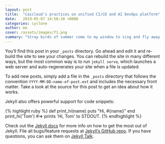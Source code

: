 ```yaml
---
layout: post
title:  "Caicloud's practices on unified CI/CD and AI DevOps platform"
date:   2019-05-07 14:50:10 +0800
categories: cyclone
author: me
cover: /assets/images/f1.png
summary: "Stray birds of summer come to my window to sing and fly away.And yellow leaves of autumn, which have no songs, flutter and fall there with a sign.Stray birds of summer come to my window to sing and fly away.And yellow leaves of autumn, which have no songs, flutter and fall there with a sign.Stray birds of summer come to my window to sing and fly away.And yellow leaves of autumn, which have no songs, flutter and fall there with a sign.Stray birds of summer come to my window to sing and fly away.And yellow leaves of autumn, which have no songs, flutter and fall there with a sign.Stray birds of summer come to my window to sing and fly away.And yellow leaves of autumn, which have no songs"
---
```

You’ll find this post in your `_posts` directory. Go ahead and edit it and re-build the site to see your changes. You can rebuild the site in many different ways, but the most common way is to run `jekyll serve`, which launches a web server and auto-regenerates your site when a file is updated.

To add new posts, simply add a file in the `_posts` directory that follows the convention `YYYY-MM-DD-name-of-post.ext` and includes the necessary front matter. Take a look at the source for this post to get an idea about how it works.

Jekyll also offers powerful support for code snippets:

{% highlight ruby %}
def print_hi(name)
  puts "Hi, #{name}"
end
print_hi('Tom')
#=> prints 'Hi, Tom' to STDOUT.
{% endhighlight %}

Check out the [Jekyll docs][jekyll-docs] for more info on how to get the most out of Jekyll. File all bugs/feature requests at [Jekyll’s GitHub repo][jekyll-gh]. If you have questions, you can ask them on [Jekyll Talk][jekyll-talk].

[jekyll-docs]: https://jekyllrb.com/docs/home
[jekyll-gh]:   https://github.com/jekyll/jekyll
[jekyll-talk]: https://talk.jekyllrb.com/
